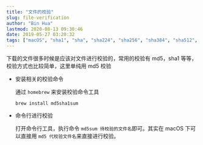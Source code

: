 ```yaml
---
title: "文件的校验"
slug: file-verification
author: "Bin Hua"
lastmod: 2020-08-13 09:30:46
date: 2019-05-27 03:20:32
tags: ["macOS", "sha1", "sha", "sha224", "sha256", "sha384", "sha512", "md5", "base64"]
---
```


下载的文件很多时候是应该对文件进行校验的，常用的校验有 md5，sha1 等等，校验方式也比较简单，这里单纯用 md5 校验

-  安装相关的校验命令

    通过 `homebrew` 来安装校验命令工具
    
    ```
    brew install md5sha1sum
    ```
    
-  命令行进行校验

    打开命令行工具，执行命令 `md5sum 待校验的文件名`即可。其实在 macOS 下可以直接用 `md5 代校验文件名`来直接进行校验。